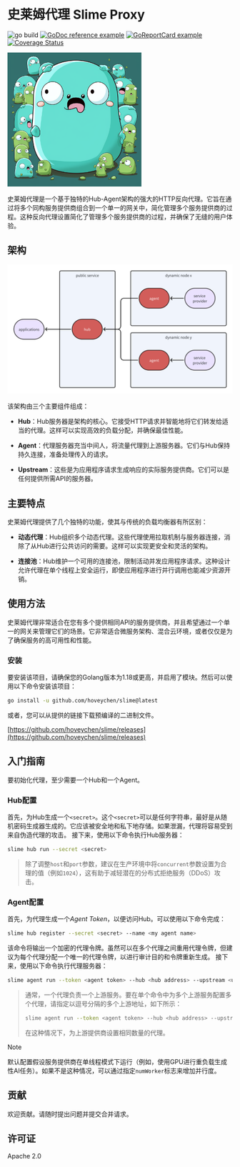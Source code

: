 # 史莱姆代理 Slime Proxy

![go build](https://github.com/hoveychen/slime/actions/workflows/go.yml/badge.svg)
[![GoDoc reference example](https://img.shields.io/badge/godoc-reference-blue.svg)](https://godoc.org/github.com/hoveychen/slime)
[![GoReportCard example](https://goreportcard.com/badge/github.com/hoveychen/slime)](https://goreportcard.com/report/github.com/hoveychen/slime)
[![Coverage Status](https://coveralls.io/repos/github/hoveychen/slime/badge.svg?branch=main)](https://coveralls.io/github/hoveychen/slime?branch=main)

<img src="https://github.com/hoveychen/slime/raw/main/docs/mascot.png" width="300px">

史莱姆代理是一个基于独特的Hub-Agent架构的强大的HTTP反向代理。它旨在通过将多个同构服务提供商组合到一个单一的网关中，简化管理多个服务提供商的过程。这种反向代理设置简化了管理多个服务提供商的过程，并确保了无缝的用户体验。

## 架构

<img src="https://github.com/hoveychen/slime/raw/main/docs/architecture.png" width="600x">

该架构由三个主要组件组成：

- **Hub**：Hub服务器是架构的核心。它接受HTTP请求并智能地将它们转发给适当的代理。这样可以实现高效的负载分配，并确保最佳性能。

- **Agent**：代理服务器充当中间人，将流量代理到上游服务器。它们与Hub保持持久连接，准备处理传入的请求。

- **Upstream**：这些是为应用程序请求生成响应的实际服务提供商。它们可以是任何提供所需API的服务器。

## 主要特点

史莱姆代理提供了几个独特的功能，使其与传统的负载均衡器有所区别：

- **动态代理**：Hub组织多个动态代理。这些代理使用拉取机制与服务器连接，消除了从Hub进行公共访问的需要。这样可以实现更安全和灵活的架构。

- **连接池**：Hub维护一个可用的连接池，限制活动并发应用程序请求。这种设计允许代理在单个线程上安全运行，即使应用程序进行并行调用也能减少资源开销。

## 使用方法

史莱姆代理非常适合在您有多个提供相同API的服务提供商，并且希望通过一个单一的网关来管理它们的场景。它非常适合微服务架构、混合云环境，或者仅仅是为了确保服务的高可用性和性能。

### 安装

要安装该项目，请确保您的Golang版本为1.18或更高，并启用了模块。然后可以使用以下命令安装该项目：
```bash
go install -u github.com/hoveychen/slime@latest
```
或者，您可以从提供的链接下载预编译的二进制文件。

[https://github.com/hoveychen/slime/releases](https://github.com/hoveychen/slime/releases)

## 入门指南

要初始化代理，至少需要一个Hub和一个Agent。

### Hub配置

首先，为Hub生成一个`<secret>`。这个`<secret>`可以是任何字符串，最好是从随机密码生成器生成的。它应该被安全地和私下地存储。如果泄漏，代理将容易受到来自伪造代理的攻击。
接下来，使用以下命令执行Hub服务器：

```bash
slime hub run --secret <secret>
```

> 除了调整`host`和`port`参数，建议在生产环境中将`concurrent`参数设置为合理的值（例如`1024`），这有助于减轻潜在的分布式拒绝服务（DDoS）攻击。

### Agent配置

首先，为代理生成一个*Agent Token*，以便访问Hub。可以使用以下命令完成：

```bash
slime hub register --secret <secret> --name <my agent name>
```

该命令将输出一个加密的代理令牌。虽然可以在多个代理之间重用代理令牌，但建议为每个代理分配一个唯一的代理令牌，以进行审计目的和令牌重新生成。
接下来，使用以下命令执行代理服务器：

```bash
slime agent run --token <agent token> --hub <hub address> --upstream <upstream address> 
```

> 通常，一个代理负责一个上游服务。要在单个命令中为多个上游服务配置多个代理，请指定以逗号分隔的多个上游地址，如下所示：
> ```bash
> slime agent run --token <agent token> --hub <hub address> --upstream <upstream1>,<upstream2>,<upstream3>
> ```
> 在这种情况下，为上游提供商设置相同数量的代理。

> [!NOTE]
> 默认配置假设服务提供商在单线程模式下运行（例如，使用GPU进行重负载生成性AI任务）。如果不是这种情况，可以通过指定`numWorker`标志来增加并行度。

## 贡献

欢迎贡献。请随时提出问题并提交合并请求。

## 许可证

Apache 2.0